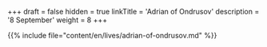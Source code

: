 +++
draft = false
hidden = true
linkTitle = 'Adrian of Ondrusov'
description = '8 September'
weight = 8
+++

{{% include file="content/en/lives/adrian-of-ondrusov.md" %}}
